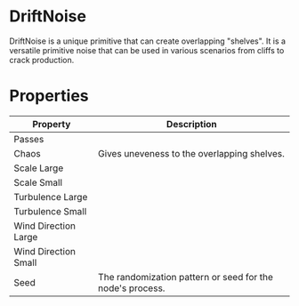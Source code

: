# DriftNoise



DriftNoise is a unique primitive that can create overlapping "shelves". It is a versatile primitive noise that can be used in various scenarios from cliffs to crack production.



# Properties


| Property | Description| 
| -------- | -----------|
| Passes |  |
| Chaos | Gives uneveness to the overlapping shelves. |
| Scale Large |  |
| Scale Small |  |
| Turbulence Large |  |
| Turbulence Small |  |
| Wind Direction Large |  |
| Wind Direction Small |  |
| Seed | The randomization pattern or seed for the node's process. |





